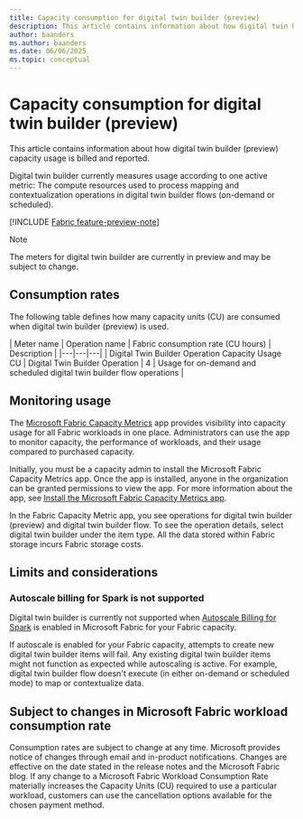 ```yaml
---
title: Capacity consumption for digital twin builder (preview)
description: This article contains information about how digital twin builder (preview) measures resource consumption that affects your billing.
author: baanders
ms.author: baanders
ms.date: 06/06/2025
ms.topic: conceptual
---
```


# Capacity consumption for digital twin builder (preview)

This article contains information about how digital twin builder (preview) capacity usage is billed and reported.

Digital twin builder currently measures usage according to one active metric: The compute resources used to process mapping and contextualization operations in digital twin builder flows (on-demand or scheduled).

[!INCLUDE [Fabric feature-preview-note](../../includes/feature-preview-note.md)]

>[!NOTE]
> The meters for digital twin builder are currently in preview and may be subject to change.

## Consumption rates

The following table defines how many capacity units (CU) are consumed when digital twin builder (preview) is used.

| Meter name | Operation name | Fabric consumption rate (CU hours) | Description |
|---|---|---|
| Digital Twin Builder Operation Capacity Usage CU | Digital Twin Builder Operation | 4 | Usage for on-demand and scheduled digital twin builder flow operations |

## Monitoring usage 

The [Microsoft Fabric Capacity Metrics](../../enterprise/metrics-app.md) app provides visibility into capacity usage for all Fabric workloads in one place. Administrators can use the app to monitor capacity, the performance of workloads, and their usage compared to purchased capacity. 

Initially, you must be a capacity admin to install the Microsoft Fabric Capacity Metrics app. Once the app is installed, anyone in the organization can be granted permissions to view the app. For more information about the app, see [Install the Microsoft Fabric Capacity Metrics app](../../enterprise/metrics-app.md#install-the-app). 

In the Fabric Capacity Metric app, you see operations for digital twin builder (preview) and digital twin builder flow. To see the operation details, select digital twin builder under the item type. All the data stored within Fabric storage incurs Fabric storage costs.

## Limits and considerations 

### Autoscale billing for Spark is not supported

Digital twin builder is currently not supported when [Autoscale Billing for Spark](../../data-engineering/autoscale-billing-for-spark-overview.md) is enabled in Microsoft Fabric for your Fabric capacity.

If autoscale is enabled for your Fabric capacity, attempts to create new digital twin builder items will fail. Any existing digital twin builder items might not function as expected while autoscaling is active. For example, digital twin builder flow doesn't execute (in either on-demand or scheduled mode) to map or contextualize data.

## Subject to changes in Microsoft Fabric workload consumption rate 

Consumption rates are subject to change at any time. Microsoft provides notice of changes through email and in-product notifications. Changes are effective on the date stated in the release notes and the Microsoft Fabric blog. If any change to a Microsoft Fabric Workload Consumption Rate materially increases the Capacity Units (CU) required to use a particular workload, customers can use the cancellation options available for the chosen payment method.
